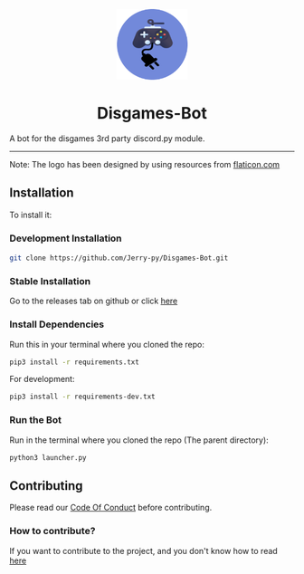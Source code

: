 <p align="center">
 <img src="./src/disgames.png" height="125px" width="125px" />
</p>

<h1 align="center">Disgames-Bot</h1>
A bot for the disgames 3rd party discord.py module.

---
Note: The logo has been designed by using resources from [flaticon.com](https://www.flaticon.com/)

## Installation

To install it:

### Development Installation

```sh
git clone https://github.com/Jerry-py/Disgames-Bot.git
```

### Stable Installation

Go to the releases tab on github or click [here](https://github.com/Jerry-py/Disgames-Bot/releases)

### Install Dependencies

Run this in your terminal where you cloned the repo:
```sh
pip3 install -r requirements.txt
```

For development:
```sh
pip3 install -r requirements-dev.txt
```

### Run the Bot

Run in the terminal where you cloned the repo (The parent directory):
```sh
python3 launcher.py
```

## Contributing

Please read our [Code Of Conduct](https://github.com/Jerry-py/Disgames-Bot/blob/main/.github/CODE_OF_CONDUCT.md) before contributing.

### How to contribute?

If you want to contribute to the project, and you don't know how to read [here](https://docs.github.com/en/get-started/exploring-projects-on-github/finding-ways-to-contribute-to-open-source-on-github)
